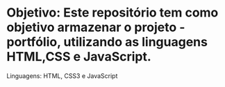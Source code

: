 # Objetivo: Este repositório tem como objetivo armazenar o projeto - portfólio, utilizando as linguagens HTML,CSS e JavaScript.
Linguagens: HTML, CSS3 e JavaScript

